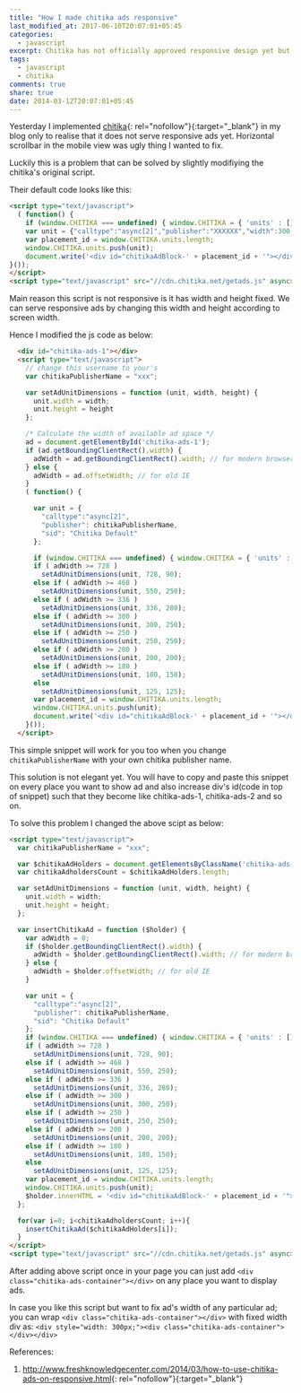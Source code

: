 ```yaml
---
title: "How I made chitika ads responsive"
last_modified_at: 2017-06-10T20:07:01+05:45
categories:
  - javascript
excerpt: Chitika has not officially approved responsive design yet but we can tweak it's script safely to serve responsive ads on our site.
tags:
  - javascript
  - chitika
comments: true
share: true
date: 2014-03-12T20:07:01+05:45
---
```


Yesterday I implemented [chitika](http://www.chitika.com/publishers/apply?refid=prakash_arsenal){: rel="nofollow"}{:target="_blank"} in my blog only to realise that it does not serve responsive ads yet. Horizontal scrollbar in the mobile view was ugly thing I wanted to fix.

Luckily this is a problem that can be solved by slightly modifiying the chitika's original script.

Their default code looks like this:

```html
<script type="text/javascript">
  ( function() {
    if (window.CHITIKA === undefined) { window.CHITIKA = { 'units' : [] }; };
    var unit = {"calltype":"async[2]","publisher":"XXXXXX","width":300,"height":250,"sid":"Chitika Default"};
    var placement_id = window.CHITIKA.units.length;
    window.CHITIKA.units.push(unit);
    document.write('<div id="chitikaAdBlock-' + placement_id + '"></div>');
}());
</script>
<script type="text/javascript" src="//cdn.chitika.net/getads.js" async></script>
```

Main reason this script is not responsive is it has width and height fixed. We can serve responsive ads by changing this width and height according to screen width.

Hence I modified the js code as below:

```html
  <div id="chitika-ads-1"></div>
  <script type="text/javascript">
    // change this username to your's
    var chitikaPublisherName = "xxx";

    var setAdUnitDimensions = function (unit, width, height) {
      unit.width = width;
      unit.height = height
    };

    /* Calculate the width of available ad space */
    ad = document.getElementById('chitika-ads-1');
    if (ad.getBoundingClientRect().width) {
      adWidth = ad.getBoundingClientRect().width; // for modern browsers
    } else {
      adWidth = ad.offsetWidth; // for old IE
    }
    ( function() {

      var unit = {
        "calltype":"async[2]",
        "publisher": chitikaPublisherName,
        "sid": "Chitika Default"
      };

      if (window.CHITIKA === undefined) { window.CHITIKA = { 'units' : [] }; };
      if ( adWidth >= 728 )
        setAdUnitDimensions(unit, 728, 90);
      else if ( adWidth >= 468 )
        setAdUnitDimensions(unit, 550, 250);
      else if ( adWidth >= 336 )
        setAdUnitDimensions(unit, 336, 280);
      else if ( adWidth >= 300 )
        setAdUnitDimensions(unit, 300, 250);
      else if ( adWidth >= 250 )
        setAdUnitDimensions(unit, 250, 250);
      else if ( adWidth >= 200 )
        setAdUnitDimensions(unit, 200, 200);
      else if ( adWidth >= 180 )
        setAdUnitDimensions(unit, 180, 150);
      else
        setAdUnitDimensions(unit, 125, 125);
      var placement_id = window.CHITIKA.units.length;
      window.CHITIKA.units.push(unit);
      document.write('<div id="chitikaAdBlock-' + placement_id + '"></div>');
    }());
  </script>
```

This simple snippet will work for you too when you change `chitikaPublisherName` with your own chitika publisher name.

This solution is not elegant yet. You will have to copy and paste this snippet on every place you want to show ad and also increase div's id(code in top of snippet) such that they become like  chitika-ads-1, chitika-ads-2 and so on.

To solve this problem I changed the above scipt as below:

```html
<script type="text/javascript">
  var chitikaPublisherName = "xxx";

  var $chitikaAdHolders = document.getElementsByClassName('chitika-ads-container');
  var chitikaAdholdersCount = $chitikaAdHolders.length;

  var setAdUnitDimensions = function (unit, width, height) {
    unit.width = width;
    unit.height = height;
  };

  var insertChitikaAd = function ($holder) {
    var adWidth = 0;
    if ($holder.getBoundingClientRect().width) {
      adWidth = $holder.getBoundingClientRect().width; // for modern browsers
    } else {
      adWidth = $holder.offsetWidth; // for old IE
    }

    var unit = {
      "calltype":"async[2]",
      "publisher": chitikaPublisherName,
      "sid": "Chitika Default"
    };
    if (window.CHITIKA === undefined) { window.CHITIKA = { 'units' : [] }; };
    if ( adWidth >= 728 )
      setAdUnitDimensions(unit, 728, 90);
    else if ( adWidth >= 468 )
      setAdUnitDimensions(unit, 550, 250);
    else if ( adWidth >= 336 )
      setAdUnitDimensions(unit, 336, 280);
    else if ( adWidth >= 300 )
      setAdUnitDimensions(unit, 300, 250);
    else if ( adWidth >= 250 )
      setAdUnitDimensions(unit, 250, 250);
    else if ( adWidth >= 200 )
      setAdUnitDimensions(unit, 200, 200);
    else if ( adWidth >= 180 )
      setAdUnitDimensions(unit, 180, 150);
    else
      setAdUnitDimensions(unit, 125, 125);
    var placement_id = window.CHITIKA.units.length;
    window.CHITIKA.units.push(unit);
    $holder.innerHTML = '<div id="chitikaAdBlock-' + placement_id + '"></div>';
  };

  for(var i=0; i<chitikaAdholdersCount; i++){
    insertChitikaAd($chitikaAdHolders[i]);
  }
</script>
<script type="text/javascript" src="//cdn.chitika.net/getads.js" async></script>
```

After adding above script once in your page you can just add `<div class="chitika-ads-container"></div>` on any place you want to display ads.

In case you like this script but want to fix ad's width of any particular ad; you can wrap `<div class="chitika-ads-container"></div>` with fixed width div as: `<div style="width: 300px;"><div class="chitika-ads-container"></div></div>`

References:

1. <http://www.freshknowledgecenter.com/2014/03/how-to-use-chitika-ads-on-responsive.html>{: rel="nofollow"}{:target="_blank"}
